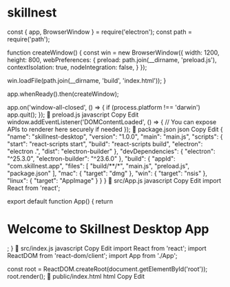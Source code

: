 # skillnest
const { app, BrowserWindow } = require('electron');
const path = require('path');

function createWindow() {
  const win = new BrowserWindow({
    width: 1200,
    height: 800,
    webPreferences: {
      preload: path.join(__dirname, 'preload.js'),
      contextIsolation: true,
      nodeIntegration: false,
    }
  });

  win.loadFile(path.join(__dirname, 'build', 'index.html'));
}

app.whenReady().then(createWindow);

app.on('window-all-closed', () => {
  if (process.platform !== 'darwin') app.quit();
});
🔹 preload.js
javascript
Copy
Edit
window.addEventListener('DOMContentLoaded', () => {
  // You can expose APIs to renderer here securely if needed
});
🔹 package.json
json
Copy
Edit
{
  "name": "skillnest-desktop",
  "version": "1.0.0",
  "main": "main.js",
  "scripts": {
    "start": "react-scripts start",
    "build": "react-scripts build",
    "electron": "electron .",
    "dist": "electron-builder"
  },
  "devDependencies": {
    "electron": "^25.3.0",
    "electron-builder": "^23.6.0"
  },
  "build": {
    "appId": "com.skillnest.app",
    "files": [
      "build/**/*",
      "main.js",
      "preload.js",
      "package.json"
    ],
    "mac": {
      "target": "dmg"
    },
    "win": {
      "target": "nsis"
    },
    "linux": {
      "target": "AppImage"
    }
  }
}
🔹 src/App.js
javascript
Copy
Edit
import React from 'react';

export default function App() {
  return <h1>Welcome to Skillnest Desktop App</h1>;
}
🔹 src/index.js
javascript
Copy
Edit
import React from 'react';
import ReactDOM from 'react-dom/client';
import App from './App';

const root = ReactDOM.createRoot(document.getElementById('root'));
root.render(<App />);
🔹 public/index.html
html
Copy
Edit
<!DOCTYPE html>
<html lang="en">
<head>
  <meta charset="UTF-8" />
  <meta name="viewport" content="width=device-width, initial-scale=1" />
  <title>Skillnest Desktop</title>
</head>
<body>
  <div id="root"></div>
</body>
</html>
